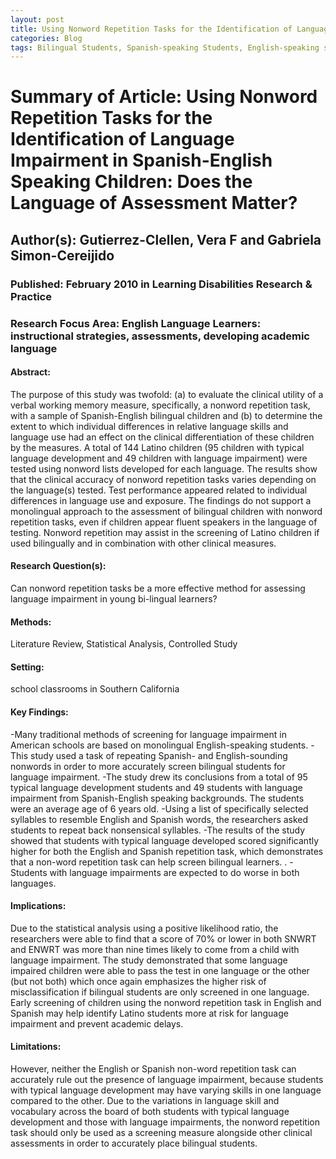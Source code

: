```yaml
---
layout: post
title: Using Nonword Repetition Tasks for the Identification of Language Impairment in Spanish-English Speaking Children: Does the Language of Assessment Matter?
categories: Blog
tags: Bilingual Students, Spanish-speaking Students, English-speaking students, Screening for Language Impairment, Typical Language Development, Nonword Repetition Task
---
```


# Summary of Article: Using Nonword Repetition Tasks for the Identification of Language Impairment in Spanish-English Speaking Children: Does the Language of Assessment Matter?

## Author(s): Gutierrez-Clellen, Vera F and Gabriela Simon-Cereijido

### Published: February 2010 in Learning Disabilities Research & Practice 

### Research Focus Area: English Language Learners: instructional strategies, assessments, developing academic language

#### Abstract:
The purpose of this study was twofold: (a) to evaluate the clinical utility of a verbal working memory measure, specifically, a nonword repetition task, with a sample of Spanish-English bilingual children and (b) to determine the extent to which individual differences in relative language skills and language use had an effect on the clinical differentiation of these children by the measures. A total of 144 Latino children (95 children with typical language development and 49 children with language impairment) were tested using nonword lists developed for each language. The results show that the clinical accuracy of nonword repetition tasks varies depending on the language(s) tested. Test performance appeared related to individual differences in language use and exposure. The findings do not support a monolingual approach to the assessment of bilingual children with nonword repetition tasks, even if children appear fluent speakers in the language of testing. Nonword repetition may assist in the screening of Latino children if used bilingually and in combination with other clinical measures.


#### Research Question(s):
Can nonword repetition tasks be a more effective method for assessing language impairment in young bi-lingual learners? 


#### Methods:
Literature Review, Statistical Analysis, Controlled Study


#### Setting:
school classrooms in Southern California


#### Key Findings:
-Many traditional methods of screening for language impairment in American schools are based on monolingual English-speaking students. -This study used a task of repeating Spanish- and English-sounding nonwords in order to more accurately screen bilingual students for language impairment.  -The study drew its conclusions from a total of 95 typical language development students and 49 students with language impairment from Spanish-English speaking backgrounds. The students were an average age of 6 years old.  -Using a list of specifically selected syllables to resemble English and Spanish words, the researchers asked students to repeat back nonsensical syllables.  -The results of the study showed that students with typical language developed scored significantly higher for both the English and Spanish repetition task, which demonstrates that a non-word repetition task can help screen bilingual learners. .  -Students with language impairments are expected to do worse in both languages. 


#### Implications:
Due to the statistical analysis using a positive likelihood ratio, the researchers were able to find that a score of 70% or lower in both SNWRT and ENWRT was more than nine times likely to come from a child with language impairment. The study demonstrated that some language impaired children were able to pass the test in one language or the other (but not both) which once again emphasizes the higher risk of misclassification if bilingual students are only screened in one language. Early screening of children using the nonword repetition task in English and Spanish may help identify Latino students more at risk for language impairment and prevent academic delays.  


#### Limitations:
However, neither the English or Spanish non-word repetition task can accurately rule out the presence of language impairment, because students with typical language development may have varying skills in one language compared to the other. Due to the variations in language skill and vocabulary across the board of both students with typical language development and those with language impairments, the nonword repetition task should only be used as a screening measure alongside other clinical assessments in order to accurately place bilingual students. 



